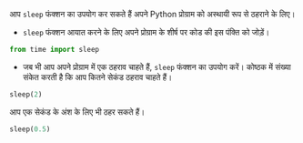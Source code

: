 आप `sleep` फंक्शन का उपयोग कर सकते हैं अपने Python प्रोग्राम को अस्थायी रूप से ठहराने के लिए।

+ `sleep` फंक्शन आयात करने के लिए अपने प्रोग्राम के शीर्ष पर कोड की इस पंक्ति को जोड़ें।

```python
from time import sleep
```

+ जब भी आप अपने प्रोग्राम में एक ठहराव चाहते हैं, `sleep` फंक्शन का उपयोग करें। कोष्ठक में संख्या संकेत करती है कि आप कितने सेकंड ठहराव चाहते हैं।

```python
sleep(2)
```

आप एक सेकंड के अंश के लिए भी ठहर सकते हैं।

```python
sleep(0.5)
```
